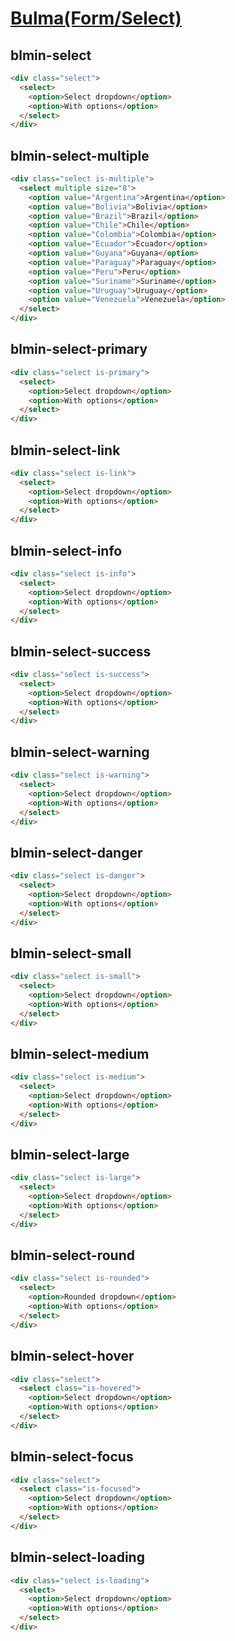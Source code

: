 [Bulma(Form/Select)](https://bulma.io/documentation/form/select/)
=====================

blmin-select
---------------------

```html
<div class="select">
  <select>
    <option>Select dropdown</option>
    <option>With options</option>
  </select>
</div>
```

blmin-select-multiple
---------------------

```html
<div class="select is-multiple">
  <select multiple size="8">
    <option value="Argentina">Argentina</option>
    <option value="Bolivia">Bolivia</option>
    <option value="Brazil">Brazil</option>
    <option value="Chile">Chile</option>
    <option value="Colombia">Colombia</option>
    <option value="Ecuador">Ecuador</option>
    <option value="Guyana">Guyana</option>
    <option value="Paraguay">Paraguay</option>
    <option value="Peru">Peru</option>
    <option value="Suriname">Suriname</option>
    <option value="Uruguay">Uruguay</option>
    <option value="Venezuela">Venezuela</option>
  </select>
</div>
```

blmin-select-primary
---------------------

```html
<div class="select is-primary">
  <select>
    <option>Select dropdown</option>
    <option>With options</option>
  </select>
</div>
```

blmin-select-link
---------------------

```html
<div class="select is-link">
  <select>
    <option>Select dropdown</option>
    <option>With options</option>
  </select>
</div>
```

blmin-select-info
---------------------

```html
<div class="select is-info">
  <select>
    <option>Select dropdown</option>
    <option>With options</option>
  </select>
</div>
```

blmin-select-success
---------------------

```html
<div class="select is-success">
  <select>
    <option>Select dropdown</option>
    <option>With options</option>
  </select>
</div>
```

blmin-select-warning
---------------------

```html
<div class="select is-warning">
  <select>
    <option>Select dropdown</option>
    <option>With options</option>
  </select>
</div>
```

blmin-select-danger
---------------------

```html
<div class="select is-danger">
  <select>
    <option>Select dropdown</option>
    <option>With options</option>
  </select>
</div>
```

blmin-select-small
---------------------

```html
<div class="select is-small">
  <select>
    <option>Select dropdown</option>
    <option>With options</option>
  </select>
</div>
```

blmin-select-medium
---------------------

```html
<div class="select is-medium">
  <select>
    <option>Select dropdown</option>
    <option>With options</option>
  </select>
</div>
```

blmin-select-large
---------------------

```html
<div class="select is-large">
  <select>
    <option>Select dropdown</option>
    <option>With options</option>
  </select>
</div>
```

blmin-select-round
---------------------

```html
<div class="select is-rounded">
  <select>
    <option>Rounded dropdown</option>
    <option>With options</option>
  </select>
</div>
```

blmin-select-hover
---------------------

```html
<div class="select">
  <select class="is-hovered">
    <option>Select dropdown</option>
    <option>With options</option>
  </select>
</div>
```

blmin-select-focus
---------------------

```html
<div class="select">
  <select class="is-focused">
    <option>Select dropdown</option>
    <option>With options</option>
  </select>
</div>
```

blmin-select-loading
---------------------

```html
<div class="select is-loading">
  <select>
    <option>Select dropdown</option>
    <option>With options</option>
  </select>
</div>
```
